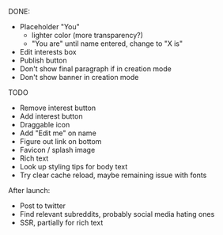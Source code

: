 DONE:

- Placeholder "You"
  - lighter color (more transparency?)
  - "You are" until name entered, change to "X is"
- Edit interests box
- Publish button
- Don't show final paragraph if in creation mode
- Don't show banner in creation mode

TODO

- Remove interest button
- Add interest button
- Draggable icon
- Add "Edit me" on name
- Figure out link on bottom
- Favicon / splash image
- Rich text
- Look up styling tips for body text
- Try clear cache reload, maybe remaining issue with fonts

After launch:

- Post to twitter
- Find relevant subreddits, probably social media hating ones
- SSR, partially for rich text
